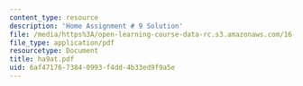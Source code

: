 ```yaml
---
content_type: resource
description: 'Home Assignment # 9 Solution'
file: /media/https%3A/open-learning-course-data-rc.s3.amazonaws.com/16-20-structural-mechanics-fall-2002/6af4717673840993f4dd4b33ed9f9a5e_ha9at.pdf
file_type: application/pdf
resourcetype: Document
title: ha9at.pdf
uid: 6af47176-7384-0993-f4dd-4b33ed9f9a5e
---
```


